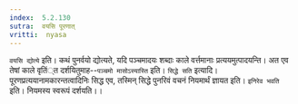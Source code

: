 ```yaml
---
index:  5.2.130
sutra:  वयसि पूरणात्
vritti:  nyasa
---
```


`वयसि द्योत्ये` इति। कथं पुनर्वयो द्योत्यते, यदि पञ्चमादयः शब्दाः काले वर्त्तमानाः प्रत्ययमुत्पादयन्ति। अत एव तेषां काले वृतिं्त दर्शयितुमाह--`पञ्चमो मासोऽस्यास्ति` इति। `सिद्धे सति` इत्यादि। पूरणप्रत्ययानामकारन्तत्वादिनिः सिद्ध एव, तस्मिन् सिद्धे पुनरिवं वचनं नियमार्थं ज्ञायत इति। `इनिरेव भवति` इति। नियमस्य स्वरूपं दर्शयति।।


